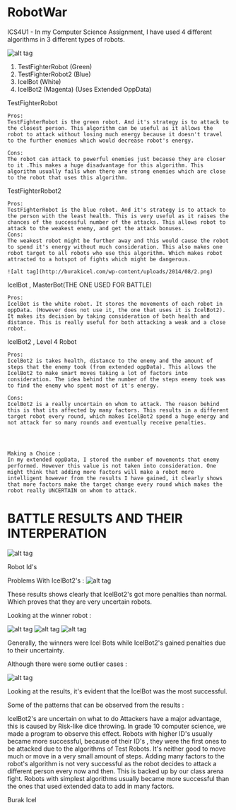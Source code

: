 RobotWar
========

ICS4U1 - 
	In my Computer Science Assignment, I have used 4 different algorithms in 3 different types of robots.

![alt tag](http://burakicel.com/wp-content/uploads/2014/08/1.png)


1) TestFighterRobot (Green)
2) TestFighterRobot2 (Blue)
3) IcelBot (White)
4) IcelBot2 (Magenta) (Uses Extended OppData)

TestFighterRobot

	Pros:
	TestFighterRobot is the green robot. And it's strategy is to attack to the closest person. This algorithm can be useful as it allows the robot to attack without losing much energy because it doesn't travel to the further enemies which would decrease robot's energy. 
	
	Cons:
	The robot can attack to powerful enemies just because they are closer to it .This makes a huge disadvantage for this algorithm. This algorithm usually fails when there are strong enemies which are close to the robot that uses this algorithm.

TestFighterRobot2

	Pros:
	TestFighterRobot is the blue robot. And it's strategy is to attack to the person with the least health. This is very useful as it raises the chances of the successful number of the attacks. This allows robot to attack to the weakest enemy, and get the attack bonuses.
	Cons:
	The weakest robot might be further away and this would cause the robot to spend it's energy without much consideration. This also makes one robot target to all robots who use this algorithm. Which makes robot attracted to a hotspot of fights which might be dangerous.
	
	![alt tag](http://burakicel.com/wp-content/uploads/2014/08/2.png)



IcelBot , MasterBot(THE ONE USED FOR BATTLE)

	Pros:
	IcelBot is the white robot. It stores the movements of each robot in oppData. (However does not use it, the one that uses it is IcelBot2). It makes its decision by taking consideration of both health and distance. This is really useful for both attacking a weak and a close robot.

IcelBot2 , Level 4 Robot

	Pros:
	IcelBot2 is takes health, distance to the enemy and the amount of steps that the enemy took (from extended oppData). This allows the IcelBot2 to make smart moves taking a lot of factors into consideration. The idea behind the number of the steps enemy took was to find the enemy who spent most of it's energy.

	Cons:
	IcelBot2 is a really uncertain on whom to attack. The reason behind this is that its affected by many factors. This results in a different target robot every round, which makes IcelBot2 spend a huge energy and not attack for so many rounds and eventually receive penalties.




	Making a Choice :
	In my extended oppData, I stored the number of movements that enemy performed. However this value is not taken into consideration. One might think that adding more factors will make a robot more intelligent however from the results I have gained, it clearly shows that more factors make the target change every round which makes the robot really UNCERTAIN on whom to attack.


BATTLE RESULTS AND THEIR INTERPERATION
========

![alt tag](http://burakicel.com/wp-content/uploads/2014/08/3.png)


Robot Id's


Problems With IcelBot2's :
![alt tag](http://burakicel.com/wp-content/uploads/2014/08/4.png)


These results shows clearly that IcelBot2's got more penalties than normal. Which proves that they are very uncertain robots.

Looking at the winner robot :

![alt tag](http://burakicel.com/wp-content/uploads/2014/08/5.png)
![alt tag](http://burakicel.com/wp-content/uploads/2014/08/6.png)
![alt tag](http://burakicel.com/wp-content/uploads/2014/08/7.png)





Generally, the winners were Icel Bots while IcelBot2's gained penalties due to their uncertainty.

Although there were some outlier cases :

![alt tag](http://burakicel.com/wp-content/uploads/2014/08/8.png)




Looking at the results, it's evident that the IcelBot was the most successful.



Some of the patterns that can be observed from the results :

IcelBot2's are uncertain on what to do
Attackers have a major advantage, this is caused by Risk-like dice throwing. In grade 10 computer science, we made a program to observe this effect.
Robots with higher ID's usually became more successful, because of their ID's , they were the first ones to be attacked due to the algorithms of Test Robots.
It's neither good to move much or move in a very small amount of steps.
Adding many factors to the robot's algorithm is not very successful as the robot decides to attack a different person every now and then. This is backed up by our class arena fight. Robots with simplest algorithms usually became more successful than the ones that used extended data to add in many factors.

Burak Icel
